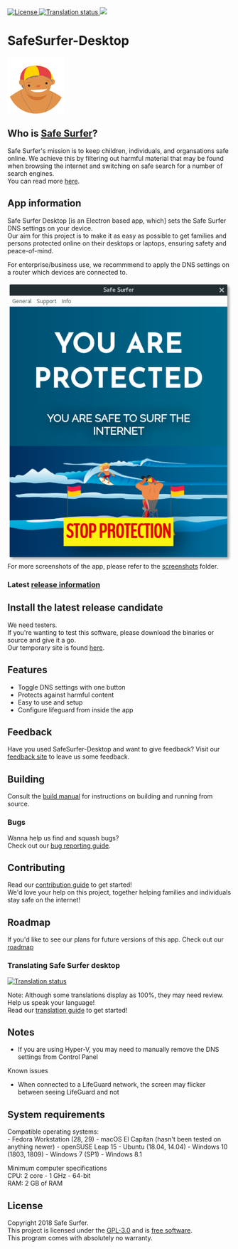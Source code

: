 <a href="http://www.gnu.org/licenses/gpl-3.0.html">
    <img src="https://img.shields.io/badge/License-GPL%20v3-blue.svg" alt="License" />
</a>
<a href="https://hosted.weblate.org/projects/safe-surfer/translations">
    <img src="https://hosted.weblate.org/widgets/safe-surfer/-/translations/svg-badge.svg" alt="Translation status" />
</a>
<a href="http://142.93.48.189">
    <img src="https://img.shields.io/badge/version-1.0.0rc3-brightgreen.svg" />
</a>

# SafeSurfer-Desktop
![Safe Surfer logo](./assets/media/icons/png/128x128.png)  
## Who is [Safe Surfer](http://safesurfer.co.nz)?
Safe Surfer's mission is to keep children, individuals, and organsations safe online. We achieve this by filtering out harmful material that may be found when browsing the internet and switching on safe search for a number of search engines.  
You can read more [here](http://www.safesurfer.co.nz/the-cause).  

## App information
Safe Surfer Desktop [is an Electron based app, which] sets the Safe Surfer DNS settings on your device.  
Our aim for this project is to make it as easy as possible to get families and persons protected online on their desktops or laptops, ensuring safety and peace-of-mind.  

For enterprise/business use, we recommmend to apply the DNS settings on a router which devices are connected to.  

![Safe Surfer](screenshots/SafeSurfer-Desktop-Activated-Standard.png)  
For more screenshots of the app, please refer to the [screenshots](screenshots) folder.  

### Latest [release information](https://gitlab.com/safesurfer/SafeSurfer-Desktop/tags/1.0.0rc3)
## Install the latest release candidate
We need testers.  
If you're wanting to test this software, please download the binaries or source and give it a go.  
Our temporary site is found [here](http://142.93.48.189).  

## Features
- Toggle DNS settings with one button  
- Protects against harmful content  
- Easy to use and setup  
- Configure lifeguard from inside the app  

## Feedback
Have you used SafeSurfer-Desktop and want to give feedback?
Visit our [feedback site](http://safesurfer.co.nz/feedback) to leave us some feedback.

## Building
Consult the [build manual](docs/BUILDING.md) for instructions on building and running from source.  

### Bugs
Wanna help us find and squash bugs?  
Check out our [bug reporting guide](docs/BUGS.md).  

## Contributing
Read our [contribution guide](docs/CONTRIBUTING.md) to get started!  
We'd love your help on this project, together helping families and individuals stay safe on the internet!  

## Roadmap
If you'd like to see our plans for future versions of this app. Check out our [roadmap](docs/ROADMAP.md)

### Translating Safe Surfer desktop
<a href="https://hosted.weblate.org/projects/safe-surfer/translations">
    <img src="https://hosted.weblate.org/widgets/safe-surfer/-/translations/multi-auto.svg" alt="Translation status" />
</a>

Note: Although some translations display as 100%, they may need review.  
Help us speak your language!  
Read our [translation guide](docs/TRANSLATING.md) to get started!  

## Notes
- If you are using Hyper-V, you may need to manually remove the DNS settings from Control Panel

Known issues
- When connected to a LifeGuard network, the screen may flicker between seeing LifeGuard and not

## System requirements
Compatible operating systems:  
    - Fedora Workstation (28, 29)
    - macOS El Capitan (hasn't been tested on anything newer)
    - openSUSE Leap 15
    - Ubuntu (18.04, 14.04)
    - Windows 10 (1803, 1809)
    - Windows 7 (SP1)
    - Windows 8.1

Minimum computer specifications  
CPU: 2 core - 1 GHz - 64-bit  
RAM: 2 GB of RAM  

## License
Copyright 2018 Safe Surfer.  
This project is licensed under the [GPL-3.0](http://www.gnu.org/licenses/gpl-3.0.html) and is [free software](https://www.gnu.org/philosophy/free-sw.en.html).  
This program comes with absolutely no warranty.  
